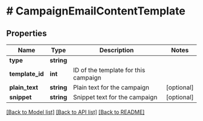 # # CampaignEmailContentTemplate

## Properties

Name | Type | Description | Notes
------------ | ------------- | ------------- | -------------
**type** | **string** |  | 
**template_id** | **int** | ID of the template for this campaign | 
**plain_text** | **string** | Plain text for the campaign | [optional] 
**snippet** | **string** | Snippet text for the campaign | [optional] 

[[Back to Model list]](../../README.md#documentation-for-models) [[Back to API list]](../../README.md#documentation-for-api-endpoints) [[Back to README]](../../README.md)


